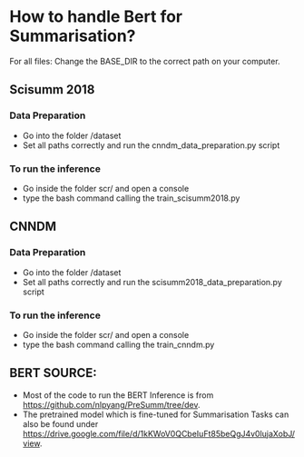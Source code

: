 # How to handle Bert for Summarisation?

For all files: Change the BASE_DIR to the correct path on your computer.


## Scisumm 2018
### Data Preparation
* Go into the folder /dataset
* Set all paths correctly and run the cnndm_data_preparation.py script

### To run the inference
* Go inside the folder scr/ and open a console
* type the bash command calling the train_scisumm2018.py 

## CNNDM
### Data Preparation
* Go into the folder /dataset
* Set all paths correctly and run the scisumm2018_data_preparation.py script

### To run the inference
* Go inside the folder scr/ and open a console
* type the bash command calling the train_cnndm.py 

## BERT SOURCE:
* Most of the code to run the BERT Inference is from https://github.com/nlpyang/PreSumm/tree/dev. 
* The pretrained model which is fine-tuned for Summarisation Tasks can also be found under https://drive.google.com/file/d/1kKWoV0QCbeIuFt85beQgJ4v0lujaXobJ/view.


